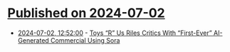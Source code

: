 # [Published on 2024-07-02](index.md)

* [2024-07-02, 12:52:00](https://soylentnews.org/article.pl?sid=24/07/02/0053223&from=rss) - [Toys “R” Us Riles Critics With “First-Ever” AI-Generated Commercial Using Sora](https://soylentnews.org/article.pl?sid=24/07/02/0053223&from=rss)

